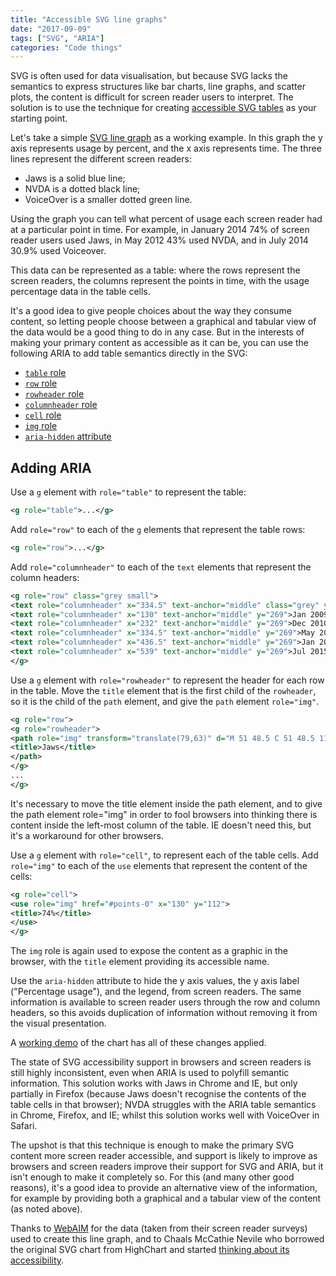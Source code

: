 ```yaml
---
title: "Accessible SVG line graphs"
date: "2017-09-09"
tags: ["SVG", "ARIA"]
categories: "Code things"
---
```


SVG is often used for data visualisation, but because SVG lacks the semantics to express structures like bar charts, line graphs, and scatter plots, the content is difficult for screen reader users to interpret. The solution is to use the technique for creating [accessible SVG tables](https://tink.uk/accessible-svg-tables/) as your starting point.

Let's take a simple [SVG line graph](https://design-patterns.tink.uk/svg-line-graph/original.html) as a working example. In this graph the y axis represents usage by percent, and the x axis represents time. The three lines represent the different screen readers:

* Jaws is a solid blue line;
* NVDA is a dotted black line;
* VoiceOver is a smaller dotted green line.

Using the graph you can tell what percent of usage each screen reader had at a particular point in time. For example, in January 2014 74% of screen reader users used Jaws, in May 2012 43% used NVDA, and in July 2014 30.9% used Voiceover.

This data can be represented as a table: where the rows represent the screen readers, the columns represent the points in time, with the usage percentage data in the table cells.

It's a good idea to give people choices about the way they consume content, so letting people choose between a graphical and tabular view of the data would be a good thing to do in any case. But in the interests of making your primary content as accessible as it can be, you can use the following ARIA to add table semantics directly in the SVG:

* [`table` role](https://w3.org/tr/wai-aria-1.1#table)
* [`row` role](https://w3.org/tr/wai-aria-1.1#row)
* [`rowheader` role](https://w3.org/tr/wai-aria-1.1#rowheader)
* [`columnheader` role](https://w3.org/tr/wai-aria-1.1#columnheader)
* [`cell` role](https://w3.org/tr/wai-aria-1.1#cell)
* [`img` role](https://w3.org/tr/wai-aria-1.1#img)
* [`aria-hidden` attribute](https://w3.org/tr/wai-aria-1.1#aria-hidden)

## Adding ARIA

Use a `g` element with `role="table"` to represent the table:

```svg
<g role="table">...</g>
```

Add `role="row"` to each of the `g` elements that represent the table rows:

```svg
<g role="row">...</g>
```

Add `role="columnheader"` to each of the `text` elements that represent the column headers:

```svg
<g role="row" class="grey small">
<text role="columnheader" x="334.5" text-anchor="middle" class="grey" y="306">Time</text>
<text role="columnheader" x="130" text-anchor="middle" y="269">Jan 2009</text>
<text role="columnheader" x="232" text-anchor="middle" y="269">Dec 2010</text>
<text role="columnheader" x="334.5" text-anchor="middle" y="269">May 2012</text>
<text role="columnheader" x="436.5" text-anchor="middle" y="269">Jan 2014</text>
<text role="columnheader" x="539" text-anchor="middle" y="269">Jul 2015</text>
</g>
```

Use a `g` element with `role="rowheader"` to represent the header for each row in the table. Move the `title` element that is the first child of the `rowheader`, so it is the child of the `path` element, and give the `path` element `role="img"`.

```svg
<g role="row">
<g role="rowheader">
<path role="img" transform="translate(79,63)" d="M 51 48.5 C 51 48.5 112.5 53 153.3 56.8 C 194 61 214 68 255.5 68 C 296 68 317 67.5 357.7 67.5 C 398.5 67.5 460 105 460 105" class="s1" stroke-linecap="round">
<title>Jaws</title>
</path>
</g>
...
</g>
```

It's necessary to move the title element inside the path element, and to give the path element role="img" in order to fool browsers into thinking there is content inside the left-most column of the table. IE doesn't need this, but it's a workaround for other browsers.

Use a `g` element with `role="cell"`, to represent each of the table cells. Add `role="img"` to each of the `use` elements that represent the content of the cells:

```svg
<g role="cell">
<use role="img" href="#points-0" x="130" y="112">
<title>74%</title>
</use>
</g>
```

The `img` role is again used to expose the content as a graphic in the browser, with the `title` element providing its accessible name.

Use the `aria-hidden` attribute to hide the y axis values, the y axis label ("Percentage usage"), and the legend, from screen readers. The same information is available to screen reader users through the row and column headers, so this avoids duplication of information without removing it from the visual presentation.

A [working demo](https://design-patterns.tink.uk/svg-line-graph/index.html) of the chart has all of these changes applied.

The state of SVG accessibility support in browsers and screen readers is still highly inconsistent, even when ARIA is used to polyfill semantic information. This solution works with Jaws in Chrome and IE, but only partially in Firefox (because Jaws doesn't recognise the contents of the table cells in that browser); NVDA struggles with the ARIA table semantics in Chrome, Firefox, and IE; whilst this solution works well with VoiceOver in Safari.

The upshot is that this technique is enough to make the primary SVG content more screen reader accessible, and support is likely to improve as browsers and screen readers improve their support for SVG and ARIA, but it isn't enough to make it completely so. For this (and many other good reasons), it's a good idea to provide an alternative view of the information, for example by providing both a graphical and a tabular view of the content (as noted above).

Thanks to [WebAIM](https://webaim.org) for the data (taken from their screen reader surveys) used to create this line graph, and to Chaals McCathie Nevile who borrowed the original SVG chart from HighChart and started [thinking about its accessibility](https://svg-access-w3cg.github.io/use-case-examples/hc-chart/notes.html).
